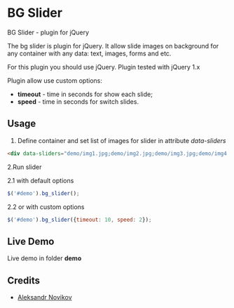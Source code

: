 # BG Slider

BG Slider - plugin for jQuery

The bg slider is plugin for jQuery. It allow slide images on background for any container with any data: text, images, forms and etc.

For this plugin you should use jQuery. Plugin tested with jQuery 1.x

Plugin allow use custom options:

- **timeout** - time in seconds for show each slide;
- **speed** - time in seconds for switch slides.

## Usage

1. Define container and set list of images for slider in attribute *data-sliders*

``` html
<div data-sliders="demo/img1.jpg;demo/img2.jpg;demo/img3.jpg;demo/img4.jpg" id="demo"> ... </div>
```
2.Run slider

2.1 with default options

``` javascript
$('#demo').bg_slider();
```

2.2 or with custom options

``` javascript
$('#demo').bg_slider({timeout: 10, speed: 2});
``` 

## Live Demo

Live demo in folder **demo**

## Credits

- [Aleksandr Novikov](https://github.com/pwsdotru)